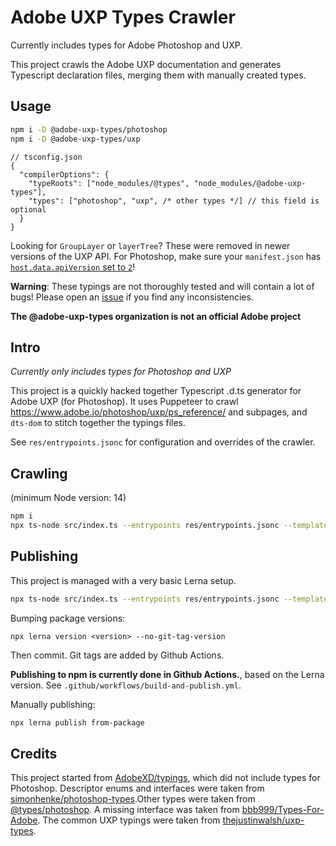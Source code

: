 # Adobe UXP Types Crawler

Currently includes types for Adobe Photoshop and UXP.

This project crawls the Adobe UXP documentation and generates Typescript declaration files, merging them with manually created types.

## Usage

```bash
npm i -D @adobe-uxp-types/photoshop
npm i -D @adobe-uxp-types/uxp
```

```jsonc
// tsconfig.json
{
  "compilerOptions": {
    "typeRoots": ["node_modules/@types", "node_modules/@adobe-uxp-types"],
    "types": ["photoshop", "uxp", /* other types */] // this field is optional
  }
}
```

Looking for `GroupLayer` or `layerTree`? These were removed in newer versions of the UXP API. For Photoshop, make sure your `manifest.json` has [`host.data.apiVersion` set to `2`](https://www.adobe.io/photoshop/uxp/2022/guides/uxp_guide/uxp-misc/manifest-v4/photoshop-manifest)!

**Warning**: These typings are not thoroughly tested and will contain a lot of bugs! Please open an [issue](https://github.com/hansottowirtz/adobe-uxp-types-crawler/issues) if you find any inconsistencies.

**The @adobe-uxp-types organization is not an official Adobe project**

## Intro

_Currently only includes types for Photoshop and UXP_

This project is a quickly hacked together Typescript .d.ts generator for Adobe UXP (for Photoshop).
It uses Puppeteer to crawl https://www.adobe.io/photoshop/uxp/ps_reference/ and subpages, and `dts-dom` to
stitch together the typings files.

See `res/entrypoints.jsonc` for configuration and overrides of the crawler.

## Crawling

(minimum Node version: 14)

```bash
npm i
npx ts-node src/index.ts --entrypoints res/entrypoints.jsonc --templates-path res/templates --out-path tmp/out --cache-path tmp/cache
```

## Publishing

This project is managed with a very basic Lerna setup.

```bash
npx ts-node src/index.ts --entrypoints res/entrypoints.jsonc --templates-path res/templates --out-path packages/photoshop --cache-path tmp/cache
```

Bumping package versions:

```
npx lerna version <version> --no-git-tag-version
```

Then commit. Git tags are added by Github Actions.

__Publishing to npm is currently done in Github Actions.__, based on the Lerna version. See `.github/workflows/build-and-publish.yml`.

Manually publishing:
```bash
npx lerna publish from-package
```

## Credits

This project started from [AdobeXD/typings](https://github.com/AdobeXD/typings/issues/28), which did not include types for Photoshop.
Descriptor enums and interfaces were taken from [simonhenke/photoshop-types](https://github.com/simonhenke/photoshop-types).Other types were taken from [@types/photoshop](https://github.com/DefinitelyTyped/DefinitelyTyped/blob/master/types/photoshop).
A missing interface was taken from [bbb999/Types-For-Adobe](https://github.com/bbb999/Types-for-Adobe/blob/master/Photoshop/2015.5/index.d.ts).
The common UXP typings were taken from [thejustinwalsh/uxp-types](https://github.com/thejustinwalsh/uxp-types).
